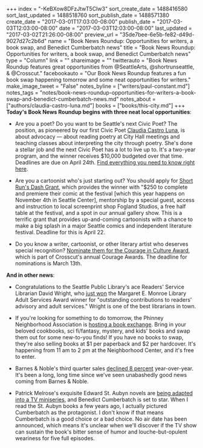 +++
index = "-KeBXow8DFzJtwT5CIw3"
sort_create_date = 1488416580
sort_last_updated = 1488518760
sort_publish_date = 1488571380
create_date = "2017-03-01T17:03:00-08:00"
publish_date = "2017-03-03T12:03:00-08:00"
date = "2017-03-03T12:03:00-08:00"
last_updated = "2017-03-02T21:26:00-08:00"
preview_url = "35de7bee-6e5b-fe82-d49d-9027d27c2b6d"
name = "Book News Roundup: Opportunities for writers, a book swap, and Benedict Cumberbatch news"
title = "Book News Roundup: Opportunities for writers, a book swap, and Benedict Cumberbatch news"
type = "Column"
link = ""
shareimage = ""
twitterauto = "Book News Roundup features great opportunities from @SeattleArts, @shortrunseattle, & @Crosscut."
facebookauto = "Our Book News Roundup features a fun book swap happening tomorrow and some neat opportunities for writers."
make_image_tweet = "False"
notes_byline = ["writers/paul-constant.md"]
notes_tags = "notes/book-news-roundup-opportunities-for-writers-a-book-swap-and-benedict-cumberbatch-news.md"
notes_about = ["authors/claudia-castro-luna.md"]
books = ["books/this-city.md"]
+++
**Today's Book News Roundup begins with three neat local opportunities**:

* Are you a poet? Do you want to be Seattle's next Civic Poet? The position, as pioneered by our first Civic Poet [Claudia Castro Luna](http://www.seattlereviewofbooks.com/reviews/the-poet-says-what-the-politician-cannot/), is about advocacy — about reading poetry at City Hall meetings and teaching classes about interpreting the city through poetry. She's done a stellar job and the next Civic Poet has a lot to live up to. It's a two-year program, and the winner receives $10,000 budgeted over that time. Deadlines are due on April 24th. [Find everything you need to know right here](http://www.seattle.gov/arts/seattle-is-seeking-the-next-civic-poet-x70875).

* Are you a cartoonist who's just starting out? You should apply for [Short Run's Dash Grant](http://shortrun.org/category/dash-grant/), which provides the winner with "$250 to complete and premiere their comic at the festival [which this year happens on November 4th in Seattle Center], mentorship by a special guest, access and instruction to local screenprint shop Fogland Studios, a free half table at the festival, and a spot in our annual gallery show. This is a terrific grant that provides up-and-coming cartoonists with a chance to make a big splash in a major Seattle comics and independent literature festival. Deadline for this is April 22.

* Do you know a writer, cartoonist, or other literary artist who deserves special recognition? [Nominate them for the Courage in Culture Award](https://www.surveymonkey.com/r/Courage2017), which is part of Crosscut's annual Courage Awards. The deadline for nominations is March 13th.

**And in other news**:

* Congratulations to the Seattle Public Library's ace Readers' Service Librarian David Wright, who [just won](http://rusa.ala.org/update/2017/03/david-wright-wins-novelists-margaret-e-monroe-award-for-library-adult-services/) the Margaret E. Monroe Library Adult Services Award winner for "outstanding contributions to readers’ advisory and adult services." Wright is one of the best librarians in town.

* If you're looking for something to do tomorrow, the Phinney Neighborhood Association is [hosting a book exchange](https://www.phinneycenter.org/events/bookxchange.html). Bring in your beloved cookbooks, sci fi/fantasy, mystery, and kids' books and swap them out for some new-to-you finds! If you have no books to swap, they're also selling books at $1 per paperback and $2 per hardcover. It's happening from 11 am to 2 pm at the Neighborhood Center, and it's free to enter.

* Barnes & Noble's third quarter sales [declined 8 percent](http://investors.barnesandnobleinc.com/releasedetail.cfm?ReleaseID=1015498) year-over-year. It's been a long, long time since we've seen unabashedly good news coming from Barnes & Noble.

* Patrick Melrose's exquisite Edward St. Aubyn novels are [being adapted into a TV miniseries](https://electricliterature.com/benedict-cumberbatch-will-star-in-tv-adaptation-of-edward-st-aubyn-books-f55f00c2dfe0#.858hvym62), and Benedict Cumberbatch is set to star. When I read the St. Aubyn books a few years ago, I actually pictured Cumberbatch as the protagonist. I don't know if that means Cumberbatch is a good choice or a bad choice. No air date has been announced, which means it's unclear when we'll discover if the TV show can sustain the book's bitter sense of humor and louche-but-opulent weariness for five full episodes. 